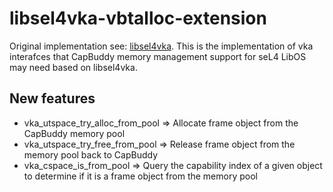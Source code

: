 libsel4vka-vbtalloc-extension
==================================
Original implementation see: [libsel4vka](https://github.com/seL4/seL4_libs/tree/master/libsel4vka). This is the implementation of vka interafces that CapBuddy memory management support for seL4 LibOS may need based on libsel4vka.

New features
------------
* vka_utspace_try_alloc_from_pool => Allocate frame object from the CapBuddy memory pool
* vka_utspace_try_free_from_pool => Release frame object from the memory pool back to CapBuddy
* vka_cspace_is_from_pool => Query the capability index of a given object to determine if it is a frame object from the memory pool
